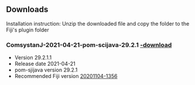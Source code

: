 ## Downloads
Installation instruction: Unzip the downloaded file and copy the folder to the Fiji's plugin folder

### ComsystanJ-2021-04-21-pom-scijava-29.2.1 [-download](files/ComsystanJ-2021-04-21-pom-scijava-29.2.1.zip) 
- Version 29.2.1.1
- Release date 2021-04-21
- pom-sjijava version 29.2.1
- Recommended Fiji version [20201104-1356](https://downloads.imagej.net/fiji/archive/20201104-1356/)
